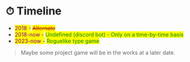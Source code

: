 # ⏱ Timeline

* <mark style="color:purple;">2018   -</mark>   ~~<mark style="color:red;">Alternate</mark>~~  &#x20;
* <mark style="color:purple;">2018-now   -</mark>   <mark style="color:green;">Undefined (discord bot)   -   Only on a time-by-time basis</mark>
* <mark style="color:purple;">2023-now  -</mark>  <mark style="color:green;">Roguelike type game</mark>

> Maybe some project game will be in the works at a later date.

